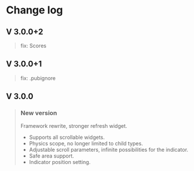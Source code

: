 # Change log

## V 3.0.0+2
> fix: Scores

## V 3.0.0+1
> fix: .pubignore

## V 3.0.0
> ### New version
> Framework rewrite, stronger refresh widget.  
> - Supports all scrollable widgets.  
> - Physics scope, no longer limited to child types.  
> - Adjustable scroll parameters, infinite possibilities for the indicator.  
> - Safe area support.  
> - Indicator position setting.  
